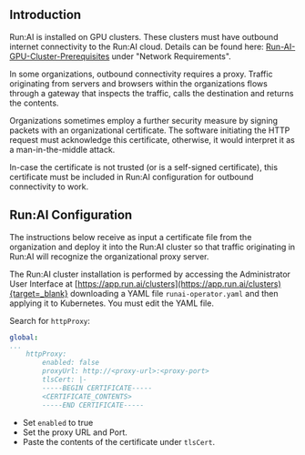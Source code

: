 ## Introduction

Run:AI is installed on GPU clusters. These clusters must have outbound internet connectivity to the Run:AI cloud. Details can be found here:  [Run-AI-GPU-Cluster-Prerequisites](cluster-prerequisites.md) under "Network Requirements".

In some organizations, outbound connectivity requires a proxy. Traffic originating from servers and browsers within the organizations flows through a gateway that inspects the traffic, calls the destination and returns the contents. 

Organizations sometimes employ a further security measure by signing packets with an organizational certificate.  The software initiating the HTTP request must acknowledge this certificate, otherwise, it would interpret it as a man-in-the-middle attack. 

In-case the certificate is not trusted (or is a self-signed certificate), this certificate must be included in Run:AI configuration for outbound connectivity to work.

## Run:AI Configuration

The instructions below receive as input a certificate file from the organization and deploy it into the Run:AI cluster so that traffic originating in Run:AI will recognize the organizational proxy server.

The Run:AI cluster installation is performed by accessing the Administrator User Interface at [https://app.run.ai/clusters](https://app.run.ai/clusters){target=_blank} downloading a YAML file ``runai-operator.yaml`` and then applying it to Kubernetes. You must edit the YAML file. 

Search for ``httpProxy``:

``` yaml
global:
...
    httpProxy:
        enabled: false
        proxyUrl: http://<proxy-url>:<proxy-port>
        tlsCert: |-
        -----BEGIN CERTIFICATE-----
        <CERTIFICATE_CONTENTS>
        -----END CERTIFICATE-----
```

* Set ``enabled`` to true 
* Set the proxy URL and Port.
* Paste the contents of the certificate under ``tlsCert``.